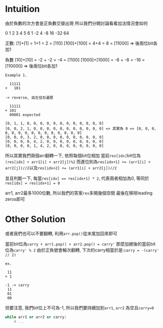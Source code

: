 # Intuition

由於負數的次方會是正負數交替出現
所以我們分開討論看看加法情況會如何

0  1  2   3    4   5   6
1 -2  4  -8   16  -32  64

正數:
[1]+[1] = 1+1 = 2 = [110]
[100]+[100] = 4+4 = 8 = [11000]
=> 後兩位bit各加1

負數
[10]+[10] = -2 + -2 = -4 = [1100]
[1000]+[1000] = -8 + -8 = -16 = [110000]
=> 後兩位bit各加1

```
Example 1.

  11111
+   101

-> reverse, 由左往右遍歷

  11111
+ 101
  00001 expected

[0, 1, 1, 0, 0, 0, 0, 0, 0, 0, 0, 0, 0, 0, 0]
[0, 0, 2, 1, 0, 0, 0, 0, 0, 0, 0, 0, 0, 0, 0] => 其實為 0 => [0, 0, 0, 0, 0, 0, 0, 0, 0, 0, 0, 0, 0, 0, 0]
[0, 0, 0, 3, 2, 0, 0, 0, 0, 0, 0, 0, 0, 0, 0]
[0, 0, 0, 0, 4, 2, 0, 0, 0, 0, 0, 0, 0, 0, 0]
[0, 0, 0, 0, 1, 4, 2, 0, 0, 0, 0, 0, 0, 0, 0]
```

所以其實我們兩個arr翻轉一下, 依照每個bit位相加
當前`res[idx]`bit位為`(res[idx] + arr1[i] + arr2[j])%2`
而進位則為`res[idx+1] += (arr1[i] + arr2[j])//2`以及`res[idx+2] += (arr1[i] + arr2[j])//2`

並且判斷一下, 每當`res[idx] == res[idx+1] * 2`, 代表兩者相加為0, 等同於`res[idx] = res[idx+1] = 0`

arr1, arr2最多1000位數, 所以我們的答案`res`多開幾個空間
最後在移除leading zeros即可

# Other Solution

或者我們也可以不要翻轉, 利用`arr.pop()`從末尾加回來即可

當前bit位為`carry + arr1.pop() + arr2.pop() = carry'`
那麼加總後的當前bit位為`carry' % 2`
由於正負號會輪次翻轉, 下次的carry相當於是:`carry = -(carry' // 2)`

```
ex. 

 11 
+ 1

-1 -> carry
 11
 01
 00
```

但要注意, 我們bit位上不可為-1, 所以我們要持續加到`arr1`, `arr2` 為空且`carry=0`

```py
while arr1 or arr2 or carry:
    # ...
```
